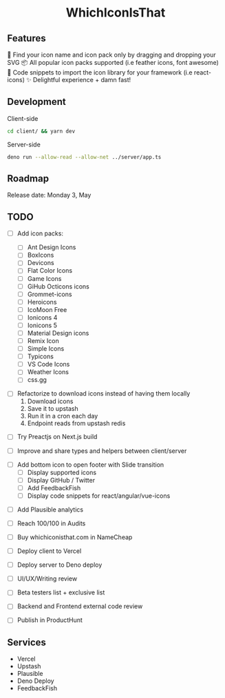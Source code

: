 <div align="center">
  <h1>WhichIconIsThat</h1>
</div>

## Features

🔎 Find your icon name and icon pack only by dragging and dropping your SVG
📦 All popular icon packs supported (i.e feather icons, font awesome)
📎 Code snippets to import the icon library for your framework (i.e react-icons)
✨ Delightful experience + damn fast!

## Development

Client-side

```bash
cd client/ && yarn dev
```

Server-side

```bash
deno run --allow-read --allow-net ../server/app.ts
```

## Roadmap

Release date: Monday 3, May

## TODO

- [ ] Add icon packs:

  - [ ] Ant Design Icons
  - [ ] BoxIcons
  - [ ] Devicons
  - [ ] Flat Color Icons
  - [ ] Game Icons
  - [ ] GiHub Octicons icons
  - [ ] Grommet-icons
  - [ ] Heroicons
  - [ ] IcoMoon Free
  - [ ] Ionicons 4
  - [ ] Ionicons 5
  - [ ] Material Design icons
  - [ ] Remix Icon
  - [ ] Simple Icons
  - [ ] Typicons
  - [ ] VS Code Icons
  - [ ] Weather Icons
  - [ ] css.gg

* [ ] Refactorize to download icons instead of having them locally
  1. Download icons
  2. Save it to upstash
  3. Run it in a cron each day
  4. Endpoint reads from upstash redis

- [ ] Try Preactjs on Next.js build

* [ ] Improve and share types and helpers between client/server

- [ ] Add bottom icon to open footer with Slide transition
  - [ ] Display supported icons
  - [ ] Display GitHub / Twitter
  - [ ] Add FeedbackFish
  - [ ] Display code snippets for react/angular/vue-icons

* [ ] Add Plausible analytics

- [ ] Reach 100/100 in Audits

* [ ] Buy whichiconisthat.com in NameCheap

- [ ] Deploy client to Vercel

* [ ] Deploy server to Deno deploy

- [ ] UI/UX/Writing review

* [ ] Beta testers list + exclusive list

- [ ] Backend and Frontend external code review

* [ ] Publish in ProductHunt

## Services

- Vercel
- Upstash
- Plausible
- Deno Deploy
- FeedbackFish
